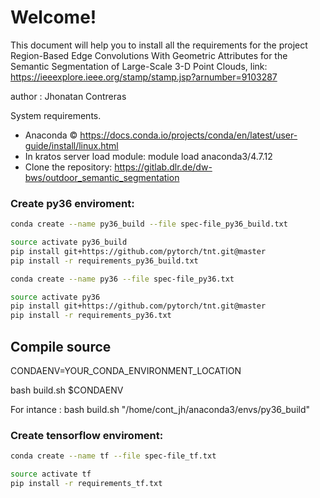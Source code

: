# **Welcome!**

This document will help you to install all the requirements for the project Region-Based Edge Convolutions With Geometric Attributes for the Semantic Segmentation of Large-Scale 3-D Point Clouds, link: https://ieeexplore.ieee.org/stamp/stamp.jsp?arnumber=9103287

author  : Jhonatan Contreras


System requirements.
- Anaconda &copy;
https://docs.conda.io/projects/conda/en/latest/user-guide/install/linux.html
- In kratos server load module: module load anaconda3/4.7.12
- Clone the repository: https://gitlab.dlr.de/dw-bws/outdoor_semantic_segmentation

### Create py36 enviroment:
```bash
conda create --name py36_build --file spec-file_py36_build.txt
```
```bash
source activate py36_build
pip install git+https://github.com/pytorch/tnt.git@master
pip install -r requirements_py36_build.txt
```
```bash
conda create --name py36 --file spec-file_py36.txt
```
```bash
source activate py36
pip install git+https://github.com/pytorch/tnt.git@master
pip install -r requirements_py36.txt
```

## Compile source
CONDAENV=YOUR_CONDA_ENVIRONMENT_LOCATION

bash build.sh $CONDAENV

For intance :  bash build.sh "/home/cont_jh/anaconda3/envs/py36_build"

### Create tensorflow enviroment:
```bash
conda create --name tf --file spec-file_tf.txt
```
```bash
source activate tf
pip install -r requirements_tf.txt
```

